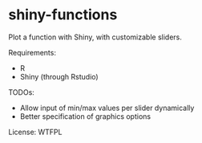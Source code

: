 # shiny-functions

Plot a function with Shiny, with customizable sliders.

Requirements:

- R
- Shiny (through Rstudio)

TODOs:

- Allow input of min/max values per slider dynamically
- Better specification of graphics options

License: WTFPL